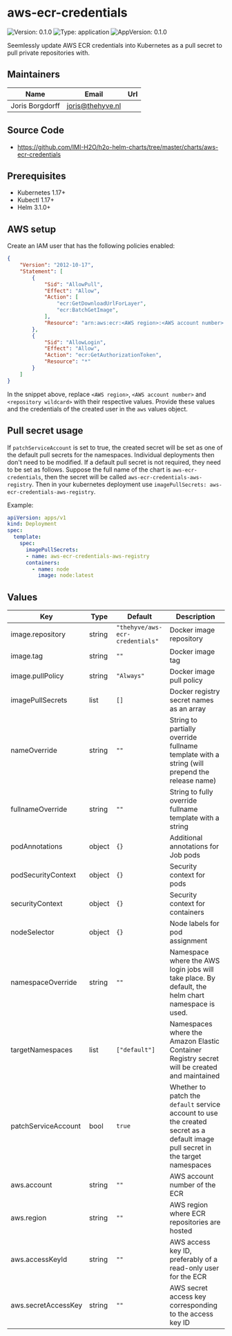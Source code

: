 

# aws-ecr-credentials

![Version: 0.1.0](https://img.shields.io/badge/Version-0.1.0-informational?style=flat-square) ![Type: application](https://img.shields.io/badge/Type-application-informational?style=flat-square) ![AppVersion: 0.1.0](https://img.shields.io/badge/AppVersion-0.1.0-informational?style=flat-square)

Seemlessly update AWS ECR credentials into Kubernetes as a pull secret to pull private repositories with.

## Maintainers

| Name | Email | Url |
| ---- | ------ | --- |
| Joris Borgdorff | <joris@thehyve.nl> |  |

## Source Code

* <https://github.com/IMI-H2O/h2o-helm-charts/tree/master/charts/aws-ecr-credentials>

## Prerequisites
* Kubernetes 1.17+
* Kubectl 1.17+
* Helm 3.1.0+

## AWS setup

Create an IAM user that has the following policies enabled:

```json
{
    "Version": "2012-10-17",
    "Statement": [
        {
            "Sid": "AllowPull",
            "Effect": "Allow",
            "Action": [
                "ecr:GetDownloadUrlForLayer",
                "ecr:BatchGetImage",
            ],
            "Resource": "arn:aws:ecr:<AWS region>:<AWS account number>:repository/<repository wildcard>"
        },
        {
            "Sid": "AllowLogin",
            "Effect": "Allow",
            "Action": "ecr:GetAuthorizationToken",
            "Resource": "*"
        }
    ]
}
```

In the snippet above, replace `<AWS region>`, `<AWS account number>` and `<repository wildcard>` with their respective values. Provide these values and the credentials of the created user in the `aws` values object.
## Pull secret usage

If `patchServiceAccount` is set to true, the created secret will be set as one of the default pull secrets for the namespaces. Individual deployments then don't need to be modified. If a default pull secret is not required, they need to be set as follows. Suppose the full name of the chart is `aws-ecr-credentials`, then the secret will be called `aws-ecr-credentials-aws-registry`. Then in your kubernetes deployment use `imagePullSecrets: aws-ecr-credentials-aws-registry`.

Example:
```yaml
apiVersion: apps/v1
kind: Deployment
spec:
  template:
    spec:
      imagePullSecrets:
      - name: aws-ecr-credentials-aws-registry
      containers:
        - name: node
          image: node:latest
```

## Values

| Key | Type | Default | Description |
|-----|------|---------|-------------|
| image.repository | string | `"thehyve/aws-ecr-credentials"` | Docker image repository |
| image.tag | string | `""` | Docker image tag |
| image.pullPolicy | string | `"Always"` | Docker image pull policy |
| imagePullSecrets | list | `[]` | Docker registry secret names as an array |
| nameOverride | string | `""` | String to partially override fullname template with a string (will prepend the release name) |
| fullnameOverride | string | `""` | String to fully override fullname template with a string |
| podAnnotations | object | `{}` | Additional annotations for Job pods |
| podSecurityContext | object | `{}` | Security context for pods |
| securityContext | object | `{}` | Security context for containers |
| nodeSelector | object | `{}` | Node labels for pod assignment |
| namespaceOverride | string | `""` | Namespace where the AWS login jobs will take place. By default, the helm chart namespace is used. |
| targetNamespaces | list | `["default"]` | Namespaces where the Amazon Elastic Container Registry secret will be created and maintained |
| patchServiceAccount | bool | `true` | Whether to patch the `default` service account to use the created secret as a default image pull secret in the target namespaces |
| aws.account | string | `""` | AWS account number of the ECR |
| aws.region | string | `""` | AWS region where ECR repositories are hosted |
| aws.accessKeyId | string | `""` | AWS access key ID, preferably of a read-only user for the ECR |
| aws.secretAccessKey | string | `""` | AWS secret access key corresponding to the access key ID |
